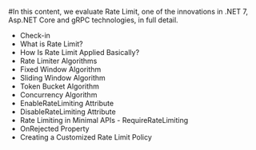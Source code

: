 #In this content, we evaluate Rate Limit, one of the innovations in .NET 7, Asp.NET Core and gRPC technologies, in full detail.

- Check-in
- What is Rate Limit?
- How Is Rate Limit Applied Basically?
- Rate Limiter Algorithms
- Fixed Window Algorithm
- Sliding Window Algorithm
- Token Bucket Algorithm
- Concurrency Algorithm
- EnableRateLimiting Attribute
- DisableRateLimiting Attribute
- Rate Limiting in Minimal APIs - RequireRateLimiting
- OnRejected Property
- Creating a Customized Rate Limit Policy